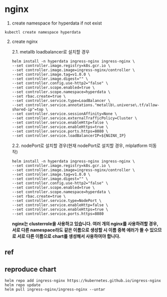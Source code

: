 # nginx

1. create namespace for hyperdata if not exist
```
kubectl create namespace hyperdata
```

2. create nginx

    2.1. metallb loadbalancer로 설치할 경우
    ```
    helm install -n hyperdata ingress-nginx ingress-nginx \
    --set controller.image.registry=k8s.gcr.io \
    --set controller.image.image=ingress-nginx/controller \
    --set controller.image.tag=v1.0.0 \
    --set controller.image.digest="" \
    --set controller.config.use-http2="false" \
    --set controller.scope.enabled=true \
    --set controller.scope.namespace=hyperdata \
    --set rbac.create=true \
    --set controller.service.type=LoadBalancer \
    --set controller.service.annotations."metallb\.universe\.tf/allow-shared-ip"=top \
    --set controller.service.sessionAffinity=None \
    --set controller.service.externalTrafficPolicy=Cluster \
    --set controller.service.enableHttp=false \
    --set controller.service.enableHttps=true \
    --set controller.service.ports.https=8080 \
    --set controller.service.loadBalancerIP=${NGINX_IP}
    ```

    2.2. nodePort로 설치할 경우(현재 nodePort로 설치할 경우, mlplatform 미동작)
    ```
    helm install -n hyperdata ingress-nginx ingress-nginx \
    --set controller.image.registry=k8s.gcr.io \
    --set controller.image.image=ingress-nginx/controller \
    --set controller.image.tag=v1.0.0 \
    --set controller.image.digest="" \
    --set controller.config.use-http2="false" \
    --set controller.scope.enabled=true \
    --set controller.scope.namespace=hyperdata \
    --set rbac.create=true \
    --set controller.service.type=NodePort \
    --set controller.service.enableHttp=false \
    --set controller.service.enableHttps=true \
    --set controller.service.ports.https=8080
    ```

    **nginx는 clusterrole을 사용하고 있습니다. 여러 개의 nginx를 사용하려할 경우, 서로 다른 namespace라도 같은 이름으로 생성할 시 이름 중복 에러가 뜰 수 있으므로 서로 다른 이름으로 chart를 생성해서 사용하여야 합니다.**
    

## ref

## reproduce chart
```
helm repo add ingress-nginx https://kubernetes.github.io/ingress-nginx
helm repo update
helm pull ingress-nginx/ingress-nginx --untar
```